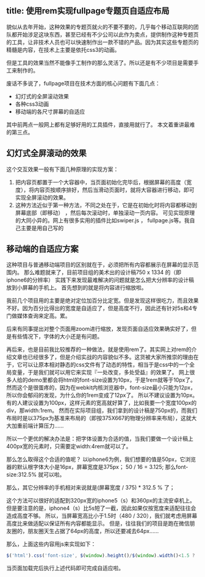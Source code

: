 title: 使用rem实现fullpage专题页自适应布局
---

貌似从去年开始，这种效果的专题页就火的不要不要的，几乎每个移动互联网的团队都开始涉足这块东西，甚至已经有不少公司以此作为卖点，提供制作这种专题页的工具，让非技术人员也可以快速制作出一款不错的产品。因为其实这些专题页的精髓是内容，在技术上主要是依托css3的动画。

但是工具的效果当然不能像手工制作的那么灵活了。所以还是有不少项目是需要手工来制作的。

废话不多说了，fullpage项目在技术方面的核心问题有下面几点：
- 幻灯式的全屏滚动效果
- 各种css3动画
- 移动端的各尺寸屏幕的自适应

其中前两点一般网上都有足够好用的工具插件，直接用就行了。
本文着重讲最难的第三点。


## 幻灯式全屏滚动的效果

这个交互效果一般有下面几种原理的实现方案：
1. 把内容页都置于一个大容器中，当页面初始化完毕后，根据屏幕的高度（宽度），将内容页按顺序排好，然后当滑动页面时，就将大容器进行移动，即可实现全屏滚动的效果。
2. 这种方法近似于第一种方法，不同之处在于，它是在初始化时将内容都移动到屏幕底部（即移动） ，然后每次滚动时，单独滚动一页内容。
可见实现原理的大同小异的。网上有很多实用的插件比如swiper.js ， fullpage.js等。我自己主要是用自己写的

## 移动端的自适应方案

这种项目与普通移动端项目的区别就在于，必须把所有内容都展示在屏幕的显示范围内。
那么难题就来了，目前项目组的美术出的设计稿750 x 1334 的（即iphone6的分辨率）
实践下来发现最难解决的问题就是怎么把大分辨率的设计稿放到小屏幕的手机上。
首先想到的就是将内容进行缩放啦。

我前几个项目用的主要是绝对定位加百分比定宽。但是发现这样很吃力，而且效果不好。因为百分比得出的宽度是自适应了，但是高度不行，因此还有针对5s和4专门做媒体查询来定高。累。

后来有同事提出对整个页面用zoom进行缩放，发现页面自适应效果确实好了，但是有些情况下，字体的大小还是有问题。

再后来，也是目前我比较推荐的一种做法，就是使用rem了。其实网上对rem的介绍文章也已经很多了，但是介绍实战的内容貌似不多。这货被大家所推崇的理由在于，它可以让原本相对静态的css文件有了动态的特性，相当于是css中的一个全局变量，于是我们就可以用它来实现『一处改变，多处受益』的效果了。
网上很多人给的demo里都会将html的font-size设置为10px，于是1rem就等于10px了。然而这个是很蛋疼的，因为在webkit内核浏览器中，font-size最小只能为12px，所以你会郁闷的发现，为什么你的1rem变成了12px了。
所以不建议设置为10px。有的人建议设置为100px，这样元素的宽高就好算了，比如我要一个宽度100px的div，那width:1rem。
然而在实际项目组，我们拿到的设计稿是750px的，而我们布局时是以375px为基准来布局的（即按375X667的物理分辨率来布局），这就大大加重前端计算压力……

所以一个更优的解决办法是：把字体设置为合适的值，当我们要做一个设计稿上400px宽的元素时，只需要定width:4rem就可以了。

那么怎么取得这个合适的值呢？
以iphone6为例，我们想要的值是50px，它浏览器的默认根字体大小是16px，屏幕宽度是375px；
50 / 16 = 3.125;
那么font-size:312.5% 就可以啦。

那么，其它分辨率的手机相对来说就是(屏幕宽度 / 375) * 312.5 % 了；

这个方法可以很好的适配到320px宽的iphone5（s）和360px的主流安卓机上。
但是要注意的是，iphone4（s）比5s短了一截，因此如果仅按宽度来适配往往会造成高度不够。
所以，当屏幕宽高比小于1.5时（480 / 320），我们就考虑用屏幕高度比来做适配以保证所有内容都能显示。
但是，往往我们的项目是跑在微信朋友圈的，朋友圈天生占据了64px的高度，所以还要减去64px……

那么，上面这些内容用js来实现如下：

```javascript
$('html').css('font-size', $(window).height()/$(window).width()<1.5 ? ($(window).height()/603*312.5+'%') : ($(window).width()/375*312.5+'%'));
```

当页面加载完后执行上述代码即可完成自适应啦。